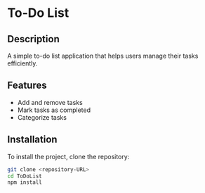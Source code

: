 # To-Do List

## Description
A simple to-do list application that helps users manage their tasks efficiently.

## Features
- Add and remove tasks
- Mark tasks as completed
- Categorize tasks

## Installation
To install the project, clone the repository:
```bash
git clone <repository-URL>
cd ToDoList
npm install

